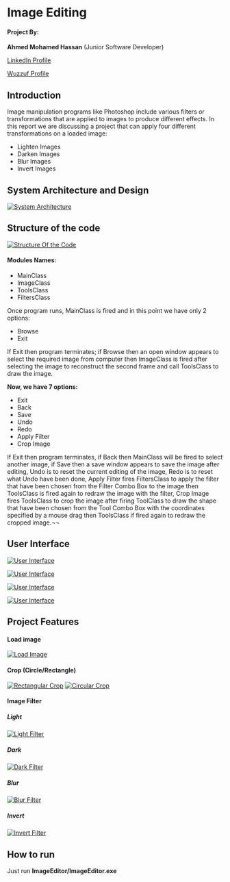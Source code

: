 # **Image Editing**



#### Project By: 
**Ahmed Mohamed Hassan** (Junior Software Developer)

[LinkedIn Profile](https://www.linkedin.com/in/ahmed-mohamed-128142105/ "LinkedIn Profile")

[Wuzzuf Profile](https://wuzzuf.net/me/Ahmed-Mohammed-34 "Wuzzuf Profile")


## Introduction
Image manipulation programs like Photoshop include various filters or transformations that are applied to images to produce different effects. In this report we are discussing a project that can apply four different transformations on a loaded image:
- Lighten Images
- Darken Images
- Blur Images
- Invert Images

## System Architecture and Design

[![System Architecture](http://i64.tinypic.com/2a6ngog.jpg "System Architecture")](http://i64.tinypic.com/2a6ngog.jpg "System Architecture")




## Structure of the code
[![Structure Of the Code](http://i66.tinypic.com/2cdzvd3.jpg "Structure Of the Code")](http://i66.tinypic.com/2cdzvd3.jpg "Structure Of the Code")
#### Modules Names:
- MainClass
- ImageClass
- ToolsClass
- FiltersClass

Once program runs, MainClass is fired and in this point we have only 2 options:

- Browse
- Exit

 If Exit then program terminates; if Browse then an open window appears to select the required image from computer then ImageClass is fired after selecting the image to reconstruct the second frame and call ToolsClass to draw the image.
 
**Now, we have 7 options:**
- Exit
- Back
- Save
- Undo
- Redo
- Apply Filter
- Crop Image

If Exit then program terminates, if Back then MainClass will be fired to select another image, if Save then a save window appears to save the image after editing, Undo is to reset the current editing of the image, Redo is to reset what Undo have been done, Apply Filter fires FiltersClass to apply the filter that have been chosen from the Filter Combo Box to the image then ToolsClass is fired again to redraw the image with the filter, Crop Image fires ToolsClass to crop the image after firing ToolClass to draw the shape that have been chosen from the Tool Combo Box with the coordinates specified by a mouse drag then ToolsClass if fired again to redraw the cropped image.¬¬

## User Interface


[![User Interface](http://i65.tinypic.com/2w6i6tx.jpg "User Interface")](http://i65.tinypic.com/2w6i6tx.jpg "User Interface")


[![User Interface](http://i64.tinypic.com/21c9hls.jpg "User Interface")](http://i64.tinypic.com/21c9hls.jpg "User Interface")


[![User Interface](http://i67.tinypic.com/1j4xag.jpg "User Interface")](http://i67.tinypic.com/1j4xag.jpg "User Interface")


[![User Interface](http://i64.tinypic.com/11j5etd.jpg "User Interface")](http://i64.tinypic.com/11j5etd.jpg "User Interface")

## Project Features

#### Load image
[![Load Image](http://i65.tinypic.com/5b4hmf.jpg "Load Image")](http://i65.tinypic.com/5b4hmf.jpg "Load Image")

#### Crop (Circle/Rectangle)
[![Rectangular Crop](http://i67.tinypic.com/kdan3o.jpg "Rectangular Crop")](http://i67.tinypic.com/kdan3o.jpg "Rectangular Crop")
[![Circular Crop](http://i64.tinypic.com/30j2qh3.jpg "Circular Crop")](http://i64.tinypic.com/30j2qh3.jpg "Circular Crop")
#### Image Filter
##### Light
[![Light Filter](http://i63.tinypic.com/v5bbsj.jpg "Light Filter")](http://i63.tinypic.com/v5bbsj.jpg "Light Filter")
##### Dark
[![Dark Filter](http://i63.tinypic.com/4q3kg2.jpg "Dark Filter")](http://i63.tinypic.com/4q3kg2.jpg "Dark Filter")
##### Blur
[![Blur Filter](http://i65.tinypic.com/16kw3tw.jpg "Blur Filter")](http://i65.tinypic.com/16kw3tw.jpg "Blur Filter")
##### Invert
[![Invert Filter](http://i66.tinypic.com/2qs70cz.jpg "Invert Filter")](http://i66.tinypic.com/2qs70cz.jpg "Invert Filter")

## How to run

Just run **ImageEditor/ImageEditor.exe**
